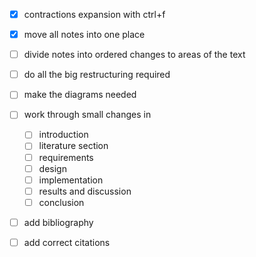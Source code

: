 
- [x] contractions expansion with ctrl+f
- [x] move all notes into one place
- [ ] divide notes into ordered changes to areas of the text
- [ ] do all the big restructuring required
- [ ] make the diagrams needed
- [ ] work through small changes in
  - [ ] introduction
  - [ ] literature section
  - [ ] requirements
  - [ ] design
  - [ ] implementation
  - [ ] results and discussion
  - [ ] conclusion
- [ ] add bibliography
- [ ] add correct citations


